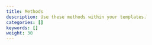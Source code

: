 ```yaml
---
title: Methods
description: Use these methods within your templates.
categories: []
keywords: []
weight: 30
---
```

